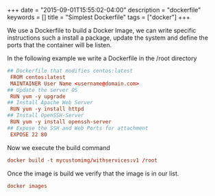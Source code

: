 +++
date = "2015-09-01T15:55:02-04:00"
description = "dockerfile"
keywords = []
title = "Simplest Dockerfile"
tags = ["docker"]
+++


We use a Dockerfile to build a Docker Image, we can write specific instructions such a install a package, update the system and define the ports that the container will be listen.

In the following example we write a Dockerfile in the /root directory

```toml
## Dockerfile that modifies centos:latest
 FROM centos:latest
 MAINTAINER User Name <username@domain.com>
## Update the server OS
 RUN yum -y upgrade
## Install Apache Web Server
 RUN yum -y install httpd
## Install OpenSSH-Server
 RUN yum -y install openssh-server
## Expose the SSH and Web Ports for attachment
 EXPOSE 22 80

```

Now we execute the build command


```toml
docker build -t mycustomimg/withservices:v1 /root

```

Once the image is build we verify that the image is in our list.

```toml
docker images
```


